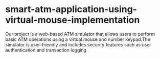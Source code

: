 # smart-atm-application-using-virtual-mouse-implementation
Our project is a web-based ATM simulator that allows users to perform basic ATM operations using a virtual mouse and number keypad.The simulator is user-friendly and includes security features such as user authentication and transaction logging
